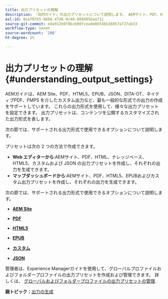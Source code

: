 ```yaml
---
title: 出力プリセットの理解
description: 『AEMガイド』の出力プリセットについて説明します。 AEMサイト、PDF、HTML5、EPUB、カスタム、JSON 形式用の出力プリセットを Web エディターとマップダッシュボードから作成します。
exl-id: 8eaf0765-8b66-47d6-9c40-888495baa711
source-git-commit: e8a912b0f8bc690fceade0b54bb36057a727ab33
workflow-type: tm+mt
source-wordcount: '208'
ht-degree: 2%

---
```


# 出力プリセットの理解 {#understanding_output_settings}

AEMガイドは、AEM Site、PDF、HTML5、EPUB、JSON、DITA-OT、ネイティブPDF、FMPS を介したカスタム出力など、最も一般的な形式での出力の作成をサポートしています。 これらの出力形式を使用して、様々な出力プリセットを設定できます。 出力プリセットは、コンテンツを公開するカスタマイズされた出力形式を表します。

次の節では、サポートされる出力形式で使用できるオプションについて説明します。

プリセットは次の 2 つの方法で作成できます。

- **Web エディターから**:AEMサイト、PDF、HTML、ナレッジベース、HTML5、カスタムおよび JSON の出力プリセットを作成し、それぞれの出力を生成できます。
- **マップダッシュボードから**:AEMサイト、PDF、HTML5、EPUBおよびカスタム出力プリセットを作成し、それぞれの出力を生成できます。

次の節では、サポートされる出力形式で使用できるオプションについて説明します。

- **[AEM Site](generate-output-aem-site.md)**

- **[PDF](generate-output-pdf.md)**

- **[HTML5](generate-output-html5.md)**

- **[EPUB](generate-output-epub.md)**

- **[カスタム](generate-output-custom.md)**

- **[JSON](generate-output-json.md)**

管理者は、Experience Managerガイドを使用して、グローバルプロファイルおよびフォルダープロファイルの出力プリセットを作成および管理できます。 詳しくは、 [グローバルおよびフォルダープロファイルの出力プリセットの管理](./web-editor-manage-output-presets.md).

**親トピック：**[&#x200B;出力の生成](generate-output.md)
